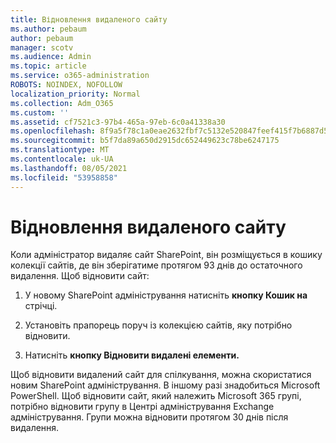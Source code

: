 ```yaml
---
title: Відновлення видаленого сайту
ms.author: pebaum
author: pebaum
manager: scotv
ms.audience: Admin
ms.topic: article
ms.service: o365-administration
ROBOTS: NOINDEX, NOFOLLOW
localization_priority: Normal
ms.collection: Adm_O365
ms.custom: ''
ms.assetid: cf7521c3-97b4-465a-97eb-6c0a41338a30
ms.openlocfilehash: 8f9a5f78c1a0eae2632fbf7c5132e520847feef415f7b6887d5d7796af720304
ms.sourcegitcommit: b5f7da89a650d2915dc652449623c78be6247175
ms.translationtype: MT
ms.contentlocale: uk-UA
ms.lasthandoff: 08/05/2021
ms.locfileid: "53958858"
---
```

# <a name="restore-a-deleted-site"></a>Відновлення видаленого сайту

Коли адміністратор видаляє сайт SharePoint, він розміщується в кошику колекції сайтів, де він зберігатиме протягом 93 днів до остаточного видалення. Щоб відновити сайт:
  
1. У новому SharePoint адміністрування натисніть **кнопку Кошик на** стрічці. 
    
2. Установіть прапорець поруч із колекцією сайтів, яку потрібно відновити.
    
3. Натисніть **кнопку Відновити видалені елементи.**
    
Щоб відновити видалений сайт для спілкування, можна скористатися новим SharePoint адміністрування. В іншому разі знадобиться Microsoft PowerShell. Щоб відновити сайт, який належить Microsoft 365 групі, потрібно відновити групу в Центрі адміністрування Exchange адміністрування. Групи можна відновити протягом 30 днів після видалення.
  

